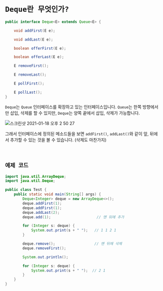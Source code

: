 # `Deque란 무엇인가?`

```java
public interface Deque<E> extends Queue<E> {

    void addFirst(E e);

    void addLast(E e);

    boolean offerFirst(E e);

    boolean offerLast(E e);

    E removeFirst();

    E removeLast();

    E pollFirst();

    E pollLast();
}
```

`Deque`는 `Queue` 인터페이스를 확장하고 있는 인터페이스입니다. `Queue`는 한쪽 방향에서만 삽입, 삭제를 할 수 있지만, `Deque`는 양쪽 끝에서 삽입, 삭제가 가능합니다. 

![스크린샷 2021-01-18 오후 2 50 27](https://user-images.githubusercontent.com/45676906/104877135-82d99580-599c-11eb-9c56-dd63e67bf510.png)

그래서 인터페이스에 정의된 메소드들을 보면 `addFirst()`, `addLast()`와 같이 앞, 뒤에서 추가할 수 있는 것을 볼 수 있습니다. (삭제도 마찬가지)

<br>

## `예제 코드`

```java
import java.util.ArrayDeque;
import java.util.Deque;

public class Test {
    public static void main(String[] args) {
        Deque<Integer> deque = new ArrayDeque<>();
        deque.addFirst(1);
        deque.addFirst(1);
        deque.addLast(2);
        deque.add(1);                     // 맨 뒤에 추가

        for (Integer s: deque) {
            System.out.print(s + " ");   // 1 1 2 1 
        }

        deque.remove();                  // 맨 뒤에 삭제
        deque.removeFirst();

        System.out.println();

        for (Integer s: deque) {
            System.out.print(s + " ");  // 2 1  
        }
    }
}
```

